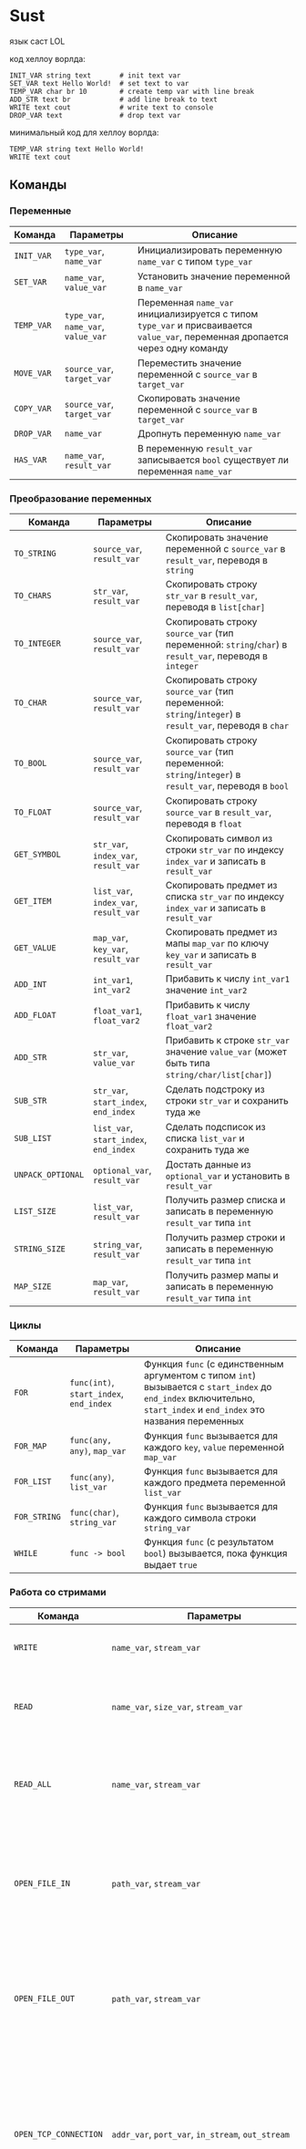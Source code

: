 # Sust

язык саст LOL

код хеллоу ворлда:

```
INIT_VAR string text       # init text var
SET_VAR text Hello World!  # set text to var
TEMP_VAR char br 10        # create temp var with line break
ADD_STR text br            # add line break to text
WRITE text cout            # write text to console
DROP_VAR text              # drop text var
```


минимальный код для хеллоу ворлда:

```
TEMP_VAR string text Hello World!
WRITE text cout
```

## Команды

### Переменные

| Команда                  | Параметры  | Описание    |
|--------------------------|------------|-------------|
| `INIT_VAR`               | `type_var`, `name_var` | Инициализировать переменную `name_var` с типом `type_var` |
| `SET_VAR`                | `name_var`, `value_var` | Установить значение переменной в `name_var` |
| `TEMP_VAR`               | `type_var`, `name_var`, `value_var` | Переменная `name_var` инициализируется с типом `type_var` и присваивается `value_var`, переменная дропается через одну команду |
| `MOVE_VAR`               | `source_var`, `target_var` | Переместить значение переменной с `source_var` в `target_var` |
| `COPY_VAR`               | `source_var`, `target_var` | Скопировать значение переменной с `source_var` в `target_var` |
| `DROP_VAR`               | `name_var` | Дропнуть переменную `name_var` |
| `HAS_VAR`                | `name_var`, `result_var` | В переменную `result_var` записывается `bool` существует ли переменная `name_var` |

### Преобразование переменных

| Команда                  | Параметры  | Описание    |
|--------------------------|------------|-------------|
| `TO_STRING`              | `source_var`, `result_var` | Скопировать значение переменной с `source_var` в `result_var`, переводя в `string` |
| `TO_CHARS`               | `str_var`, `result_var` | Скопировать строку `str_var` в `result_var`, переводя в `list[char]` |
| `TO_INTEGER`             | `source_var`, `result_var` | Скопировать строку `source_var` (тип переменной: `string`/`char`) в `result_var`, переводя в `integer` |
| `TO_CHAR`             | `source_var`, `result_var` | Скопировать строку `source_var` (тип переменной: `string`/`integer`) в `result_var`, переводя в `char` |
| `TO_BOOL`             | `source_var`, `result_var` | Скопировать строку `source_var` (тип переменной: `string`/`integer`) в `result_var`, переводя в `bool` |
| `TO_FLOAT`               | `source_var`, `result_var` | Скопировать строку `source_var` в `result_var`, переводя в `float` |
| `GET_SYMBOL`             | `str_var`, `index_var`, `result_var` | Скопировать символ из строки `str_var` по индексу `index_var` и записать в `result_var` |
| `GET_ITEM`               | `list_var`, `index_var`, `result_var` | Скопировать предмет из списка `str_var` по индексу `index_var` и записать в `result_var` |
| `GET_VALUE`              | `map_var`, `key_var`, `result_var` | Скопировать предмет из мапы `map_var` по ключу `key_var` и записать в `result_var` |
| `ADD_INT`                | `int_var1`, `int_var2` | Прибавить к числу `int_var1` значение `int_var2` |
| `ADD_FLOAT`              | `float_var1`, `float_var2` | Прибавить к числу `float_var1` значение `float_var2` |
| `ADD_STR`                | `str_var`, `value_var` | Прибавить к строке `str_var` значение `value_var` (может быть типа `string/char/list[char]`) |
| `SUB_STR`                | `str_var`, `start_index`, `end_index` | Сделать подстроку из строки `str_var` и сохранить туда же |
| `SUB_LIST`               | `list_var`, `start_index`, `end_index` | Сделать подсписок из списка `list_var` и сохранить туда же |
| `UNPACK_OPTIONAL`        | `optional_var`, `result_var` | Достать данные из `optional_var` и установить в `result_var` |
| `LIST_SIZE`              | `list_var`, `result_var` | Получить размер списка и записать в переменную `result_var` типа `int` |
| `STRING_SIZE`            | `string_var`, `result_var` | Получить размер строки и записать в переменную `result_var` типа `int` |
| `MAP_SIZE`            | `map_var`, `result_var` | Получить размер мапы и записать в переменную `result_var` типа `int` |

### Циклы

| Команда                  | Параметры  | Описание    |
|--------------------------|------------|-------------|
| `FOR`                    | `func(int)`, `start_index`, `end_index` | Функция `func` (с единственным аргументом с типом `int`) вызывается с `start_index` до `end_index` включительно, `start_index` и `end_index` это названия переменных |
| `FOR_MAP`                | `func(any, any)`, `map_var` | Функция `func` вызывается для каждого `key`, `value` переменной `map_var` |
| `FOR_LIST`               | `func(any)`, `list_var` | Функция `func` вызывается для каждого предмета переменной `list_var` |
| `FOR_STRING`             | `func(char)`, `string_var` | Функция `func` вызывается для каждого символа строки `string_var` |
| `WHILE`                  | `func -> bool` | Функция `func` (с результатом `bool`) вызывается, пока функция выдает `true` |

### Работа со стримами

| Команда                  | Параметры  | Описание    |
|--------------------------|------------|-------------|
| `WRITE`                  | `name_var`, `stream_var` | Вывести переменную `name_var` в `stream_var` |
| `READ`                   | `name_var`, `size_var`, `stream_var` | Прочитать с `stream_var` ровно `size_var` байтов в переменную `name_var` типа `list[char]`/`string` |
| `READ_ALL`               | `name_var`, `stream_var` | Прочитать с `stream_var` все имеющиеся байты в переменную `name_var` типа `list[char]`/`string` |
| `OPEN_FILE_IN`           | `path_var`, `stream_var` | Открыть файл по пути `path_var` (`path_var`, `stream_var` - переменные) для чтения и записать стрим для чтения в переменную `stream_var` |
| `OPEN_FILE_OUT`          | `path_var`, `stream_var` | Открыть файл по пути `path_var` (`path_var`, `stream_var` - переменные) для записи и записать стрим для записи в переменную `stream_var` |
| `OPEN_TCP_CONNECTION`    | `addr_var`, `port_var`, `in_stream`, `out_stream` | Подключиться по `addr_var:port_var` (`addr_var: string`, `port_var: int`, `in_stream: in_stream`, `out_stream: out_stream` - переменные) и записать стримы для чтения и записи в `in_stream` и `out_stream` |
| `OPEN_TCP_LISTENER`      | `addr_var`, `port_var`, `accept_func(string,int,in_stream,out_stream)` | Ожидание подключений с `addr_var:port_var` (`addr_var: string`, `port_var: int` - переменные), при подключениях вызывается функция `accept_func` |

### Логические операции

| Команда                  | Параметры  | Описание    |
|--------------------------|------------|-------------|
| `EQUALS`                 | `var`, `other_var`, `result_var` | Узнать, равен ли `var` и `other_var` записать результат в `result_var` |
| `MORE`                   | `var`, `other_var`, `result_var` | Узнать, больше ли в `var` чем в `other_var` записать результат в `result_var` |
| `LESS`                   | `var`, `other_var`, `result_var` | Узнать, меньше ли в `var` чем в `other_var` записать результат в `result_var` |
| `AND`                    | `var`, `other_var`, `result_var` | Если `var` и `other_var` равны `true`, то результат `true`, иначе `false`, записать результат в `result_var` |
| `OR`                     | `var`, `other_var`, `result_var` | Если `var` или `other_var` равен `true`, то результат `true`, иначе `false`, записать результат в `result_var`  |
| `NOT`                    | `var`, `result_var` | Если `var` равен `true`, то результат `false`, иначе `true`, записать результат в `result_var`  |
| `IF`                     | `bool_var`, `func` | Если `var` равен `true` то вызвать функцию `func` |
| `HAS_STR`                | `string_var`, `substring`, `result_var` | Узнать, имеет ли строка `var` в себе подстроку `substring` и записать результат в `result_var` |
| `HAS_ITEM`               | `list_var`, `item_var`, `result_var` | Узнать, имеет ли список `list_var` значение `item_var` и записать результат в `result_var` |
| `HAS_ENTRY`              | `map_var`, `key_var`, `value_var`, `result_var` | Узнать, имеет ли мап `map_var` поле с ключом `key_var` и значением `value_var` и записать результат в `result_var` |
| `HAS_KEY`                | `map_var`, `key_var`, `result_var` | Узнать, имеет ли мап `map_var` поле с ключом `key_var` и записать результат в `result_var` |
| `HAS_VALUE`              | `map_var`, `value_var`, `result_var` | Узнать, имеет ли мап `map_var` поле с значением `value_var` и записать результат в `result_var` |
| `HAS_OPTIONAL`           | `optional_var`, `result_var` | Узнать, имеет ли данные опшнл `optional_var` и записать результат в `result_var` |


### Функции

| Команда                  | Параметры  | Описание    |
|--------------------------|------------|-------------|
| `USE_FUNC`               | `func_name`, `result_var`, `[arg_var1] ... [arg_varN]` | Функция `func` вызывается с переданными аргументами и устанавливает результат в переменную `result_var` |
| `FUNC`                   | `result_type`, `func_name`, `[arg_name_1 arg_type] ... [arg_name_N arg_type]` | Создать функцию с типом результата `result_type`, названием `func_name` и аргументами `[arg_name_1 arg_type] ... [arg_name_N arg_type]`. Установить результат переменной можно изменив переменную `result` внутри функции. Все команды после этой и до `FUNC_END` будут командами функции. Функции внутри функций не могут быть. |
| `RETURN`                 |            | Досрочно выйти из функции, также работает как выход из скрипта |
| `FUNC_END`               |            | Маркер, что команды функции тут заканчиваются |

### Прочее

| Команда                  | Параметры  | Описание    |
|--------------------------|------------|-------------|
| `SLEEP`                  | `time_var` | Ждать миллисекунд из переменной `time_var` (тип переменной: int) |
| `NEW_THREAD`             | `func`     | Вызвать функцию `func` в новом потоке |

## Типы переменных

| Type                   | Example Command                   | Example Value            |
|------------------------|------------------------------------|--------------------------|
| `bool`                 | `SET_VAR var true`                 | `true` / `false`         |
| `string`               | `SET_VAR var some_text`            | `some_text`              |
| `integer`              | `SET_VAR var 123`                  | `123`                    |
| `float`                | `SET_VAR var 14.48`                | `14.48`                  |
| `char`                 | `SET_VAR var 255`                  | `0 - 255`                |
| `list[type]`           | `SET_VAR var.0 value`              | `value`                  |
| `map[key_type,value_type]` | `SET_VAR var.key value`         | `value`                  |
| `optional[type]`       | `SET_VAR var (value)`              | `(value)` / `null`       |
| `in_stream`            | `OPEN_FILE_IN path var`            |                          |
| `out_stream`           | `OPEN_FILE_OUT path var`           |                          |

## Стандартные переменные

| Переменная | Описание                             | Тип         |
|------------|--------------------------------------|-------------|
| `args`     | Аргументы при вызове программы       | `list[string]` |
| `cout`     | Вывод консоли                        | `out_stream` |
| `cin`      | Ввод консоли                         | `in_stream`  |

## Создание функций

example code:

```
FUNC result_type func_name arg_name type arg_name2 type # Создание функции
SET_VAR result value  # Установить результат функции (value изменить, это просто пример)
RETURN                # Для досрочного выхода из функции (тут это не надо, функция и так закончится, это просто пример)
FUNC_END
```
